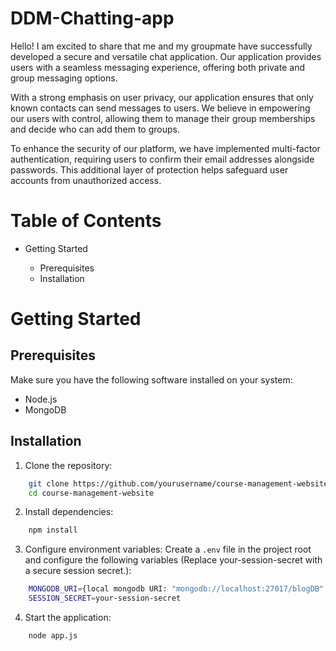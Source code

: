 # DDM-Chatting-app
Hello! I am excited to share that me and my groupmate have successfully developed a secure and versatile chat application. Our application provides users with a seamless messaging experience, offering both private and group messaging options.

With a strong emphasis on user privacy, our application ensures that only known contacts can send messages to users. We believe in empowering our users with control, allowing them to manage their group memberships and decide who can add them to groups.

To enhance the security of our platform, we have implemented multi-factor authentication, requiring users to confirm their email addresses alongside passwords. This additional layer of protection helps safeguard user accounts from unauthorized access.

# Table of Contents
<ul> 
    <li>Getting Started</li>
        <ul> 
            <li>Prerequisites</li>
            <li>Installation</li>
        </ul>
</ul>

# Getting Started
## Prerequisites
Make sure you have the following software installed on your system:
<ul> 
    <li>Node.js</li>
    <li>MongoDB</li>
</ul>

## Installation
1. Clone the repository:
```bash
    git clone https://github.com/yourusername/course-management-website.git
    cd course-management-website
```
2. Install dependencies:
```bash
    npm install
```
3. Configure environment variables:
Create a `.env` file in the project root and configure the following variables
(Replace your-session-secret with a secure session secret.):
```bash
    MONGODB_URI={local mongodb URI: "mongodb://localhost:27017/blogDB" or online URI such as AWS}
    SESSION_SECRET=your-session-secret
```
4. Start the application:
```bash
    node app.js
```
